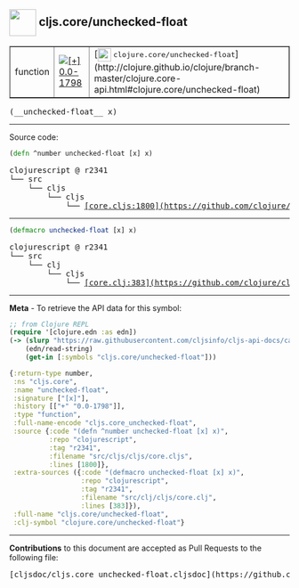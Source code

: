 ## <img width="48px" valign="middle" src="http://i.imgur.com/Hi20huC.png"> cljs.core/unchecked-float

 <table border="1">
<tr>

<td>function</td>
<td><a href="https://github.com/cljsinfo/cljs-api-docs/tree/0.0-1798"><img valign="middle" alt="[+] 0.0-1798" src="https://img.shields.io/badge/+-0.0--1798-lightgrey.svg"></a> </td>
<td>
[<img height="24px" valign="middle" src="http://i.imgur.com/1GjPKvB.png"> <samp>clojure.core/unchecked-float</samp>](http://clojure.github.io/clojure/branch-master/clojure.core-api.html#clojure.core/unchecked-float)
</td>
</tr>
</table>

 <samp>
(__unchecked-float__ x)<br>
</samp>

---





Source code:

```clj
(defn ^number unchecked-float [x] x)
```

 <pre>
clojurescript @ r2341
└── src
    └── cljs
        └── cljs
            └── <ins>[core.cljs:1800](https://github.com/clojure/clojurescript/blob/r2341/src/cljs/cljs/core.cljs#L1800)</ins>
</pre>


---

```clj
(defmacro unchecked-float [x] x)
```

 <pre>
clojurescript @ r2341
└── src
    └── clj
        └── cljs
            └── <ins>[core.clj:383](https://github.com/clojure/clojurescript/blob/r2341/src/clj/cljs/core.clj#L383)</ins>
</pre>

---

__Meta__ - To retrieve the API data for this symbol:

```clj
;; from Clojure REPL
(require '[clojure.edn :as edn])
(-> (slurp "https://raw.githubusercontent.com/cljsinfo/cljs-api-docs/catalog/cljs-api.edn")
    (edn/read-string)
    (get-in [:symbols "cljs.core/unchecked-float"]))
```

```clj
{:return-type number,
 :ns "cljs.core",
 :name "unchecked-float",
 :signature ["[x]"],
 :history [["+" "0.0-1798"]],
 :type "function",
 :full-name-encode "cljs.core_unchecked-float",
 :source {:code "(defn ^number unchecked-float [x] x)",
          :repo "clojurescript",
          :tag "r2341",
          :filename "src/cljs/cljs/core.cljs",
          :lines [1800]},
 :extra-sources ({:code "(defmacro unchecked-float [x] x)",
                  :repo "clojurescript",
                  :tag "r2341",
                  :filename "src/clj/cljs/core.clj",
                  :lines [383]}),
 :full-name "cljs.core/unchecked-float",
 :clj-symbol "clojure.core/unchecked-float"}

```

---

__Contributions__ to this document are accepted as Pull Requests to the following file:

 <pre>
[cljsdoc/cljs.core_unchecked-float.cljsdoc](https://github.com/cljsinfo/cljs-api-docs/blob/master/cljsdoc/cljs.core_unchecked-float.cljsdoc)
</pre>

